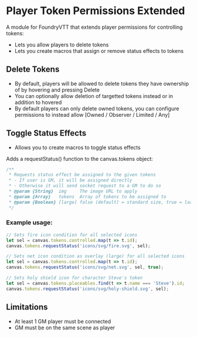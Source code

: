 # Player Token Permissions Extended
A module for FoundryVTT that extends player permissions for controlling tokens:
- Lets you allow players to delete tokens
- Lets you create macros that assign or remove status effects to tokens

## Delete Tokens
- By default, players will be allowed to delete tokens they have ownership of by hovering and pressing Delete
- You can optionally allow deletion of targetted tokens instead or in addition to hovered
- By default players can only delete owned tokens, you can configure permissions to instead allow [Owned / Observer / Limited / Any]

## Toggle Status Effects
- Allows you to create macros to toggle status effects

Adds a requestStatus() function to the canvas.tokens object:
```js
/**
 * Requests status effect be assigned to the given tokens
 * - If user is GM, it will be assigned directly
 * - Otherwise it will send socket request to a GM to do so
 * @param {String}  img     The image URL to apply
 * @param {Array}   tokens  Array of tokens to be assigned to
 * @param {Boolean} [large] false (default) = standard size, true = large overlay
 */
```

### Example usage:

```js
// Sets fire icon condition for all selected icons
let sel = canvas.tokens.controlled.map(t => t.id);
canvas.tokens.requestStatus('icons/svg/fire.svg', sel);
```
```js
// Sets net icon condition as overlay (large) for all selected icons
let sel = canvas.tokens.controlled.map(t => t.id);
canvas.tokens.requestStatus('icons/svg/net.svg', sel, true);
```
```js
// Sets holy shield icon for character Steve's token
let sel = canvas.tokens.placeables.find(t => t.name === 'Steve').id;
canvas.tokens.requestStatus('icons/svg/holy-shield.svg', sel);
```

## Limitations
- At least 1 GM player must be connected
- GM must be on the same scene as player
